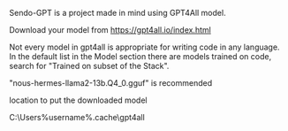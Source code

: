 Sendo-GPT is a project made in mind using GPT4All model.

Download your model from https://gpt4all.io/index.html

Not every model in gpt4all is appropriate for writing code in any language. In the default list in the Model section there are models trained on code, search for "Trained on subset of the Stack".

"nous-hermes-llama2-13b.Q4_0.gguf" is recommended

location to put the downloaded model

C:\Users\%username%\.cache\gpt4all
